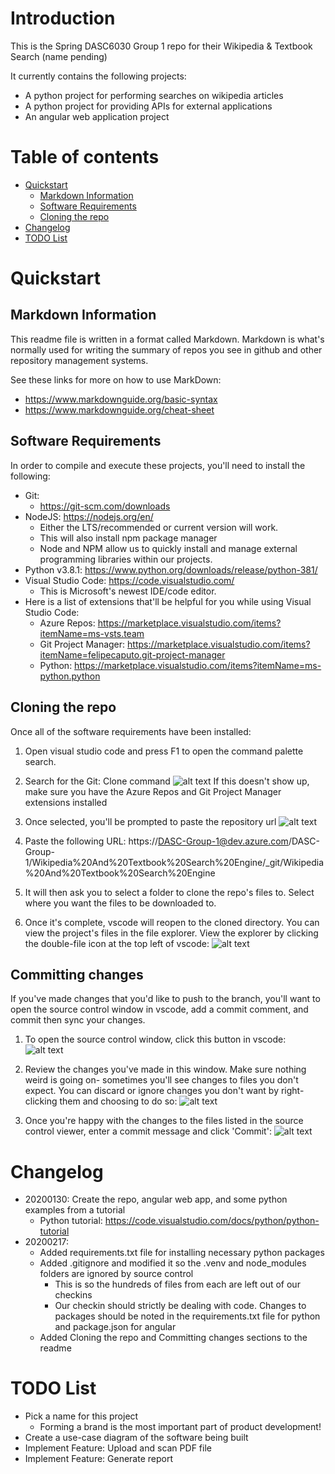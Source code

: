 # Introduction

This is the Spring DASC6030 Group 1 repo for their Wikipedia & Textbook Search (name pending)

It currently contains the following projects:

- A python project for performing searches on wikipedia articles
- A python project for providing APIs for external applications
- An angular web application project

# Table of contents

- [Quickstart](#quickstart)
    - [Markdown Information](#markdown-information)
    - [Software Requirements](#software-requirements)
    - [Cloning the repo](#cloning-the-repo)
- [Changelog](#changelog)
- [TODO List](#todo-list)

# Quickstart

## Markdown Information
This readme file is written in a format called Markdown.
Markdown is what's normally used for writing the summary of repos you see in github and other repository management systems.

See these links for more on how to use MarkDown:

- https://www.markdownguide.org/basic-syntax
- https://www.markdownguide.org/cheat-sheet


## Software Requirements
In order to compile and execute these projects, you'll need to install the following:

- Git:
    - https://git-scm.com/downloads    
- NodeJS: https://nodejs.org/en/
    - Either the LTS/recommended or current version will work.
    - This will also install npm package manager
    - Node and NPM allow us to quickly install and manage external programming libraries within our projects.
- Python v3.8.1: https://www.python.org/downloads/release/python-381/
- Visual Studio Code: https://code.visualstudio.com/
    - This is Microsoft's newest IDE/code editor.
- Here is a list of extensions that'll be helpful for you while using Visual Studio Code:
    - Azure Repos: https://marketplace.visualstudio.com/items?itemName=ms-vsts.team
    - Git Project Manager: https://marketplace.visualstudio.com/items?itemName=felipecaputo.git-project-manager
    - Python: https://marketplace.visualstudio.com/items?itemName=ms-python.python


## Cloning the repo

Once all of the software requirements have been installed:

1. Open visual studio code and press F1 to open the command palette search.

2. Search for the Git: Clone command
![alt text](./readme_resources/img/git_clone_vscode_command.png "The Git: Clone command from the vscode command palette.")
    If this doesn't show up, make sure you have the Azure Repos and Git Project Manager extensions installed

3. Once selected, you'll be prompted to paste the repository url
![alt text](./readme_resources/img/git_clone_url_vscode_command.png "The prompt from vscode to paste a repository URL")

4. Paste the following URL: https://DASC-Group-1@dev.azure.com/DASC-Group-1/Wikipedia%20And%20Textbook%20Search%20Engine/_git/Wikipedia%20And%20Textbook%20Search%20Engine

5. It will then ask you to select a folder to clone the repo's files to. Select where you want the files to be downloaded to.

6. Once it's complete, vscode will reopen to the cloned directory. You can view the project's files in the file explorer. View the explorer by clicking the double-file icon at the top left of vscode:
![alt text](./readme_resources/img/vscode_fileexplorer.png "The button for showing and hiding the file explorer in vscode.")


## Committing changes

If you've made changes that you'd like to push to the branch, you'll want to open the source control window in vscode, add a commit comment, and commit then sync your changes.

1. To open the source control window, click this button in vscode:
![alt text](./readme_resources/img/vscode_sourcecontrolbutton.png "The button for showing and hiding the source control window in vscode.")

2. Review the changes you've made in this window. Make sure nothing weird is going on- sometimes you'll see changes to files you don't expect. You can discard or ignore changes you don't want by right-clicking them and choosing to do so:
![alt text](./readme_resources/img/vscode_discardchanges.png "How to discard changes in the visual studio code source control window.")

3. Once you're happy with the changes to the files listed in the source control viewer, enter a commit message and click 'Commit':
![alt text](./readme_resources/img/vscode_commit.png "How to discard changes in the visual studio code source control window.")

# Changelog

- 20200130: Create the repo, angular web app, and some python examples from a tutorial
    - Python tutorial: https://code.visualstudio.com/docs/python/python-tutorial
- 20200217: 
    - Added requirements.txt file for installing necessary python packages
    - Added .gitignore and modified it so the .venv and node_modules folders are ignored by source control
        - This is so the hundreds of files from each are left out of our checkins
        - Our checkin should strictly be dealing with code. Changes to packages should be noted in the requirements.txt file for python and package.json for angular
    - Added Cloning the repo and Committing changes sections to the readme


# TODO List

- Pick a name for this project
    - Forming a brand is the most important part of product development!
- Create a use-case diagram of the software being built
- Implement Feature: Upload and scan PDF file
- Implement Feature: Generate report